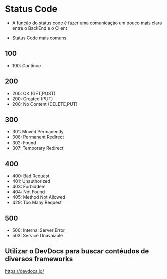 # Status Code

* A função do status code é fazer uma comunicação um pouco mais clara entre o BackEnd e o Client

* Status Code mais comuns

## 100

* 100: Continue

## 200

* 200: OK (GET,POST)
* 200: Created (PUT)
* 200: No Content (DELETE,PUT)

## 300

* 301: Moved Permanently
* 308: Permanent Redirect
* 302: Found
* 307: Temporary Redirect

## 400

* 400: Bad Request
* 401: Unauthorized
* 403: Forbiddem
* 404: Not Found
* 405: Method Not Allowed
* 429: Too Many Request

## 500

* 500: Internal Server Error
* 503: Service Unavaiable

## Utilizar o DevDocs para buscar contéudos de diversos frameworks

https://devdocs.io/